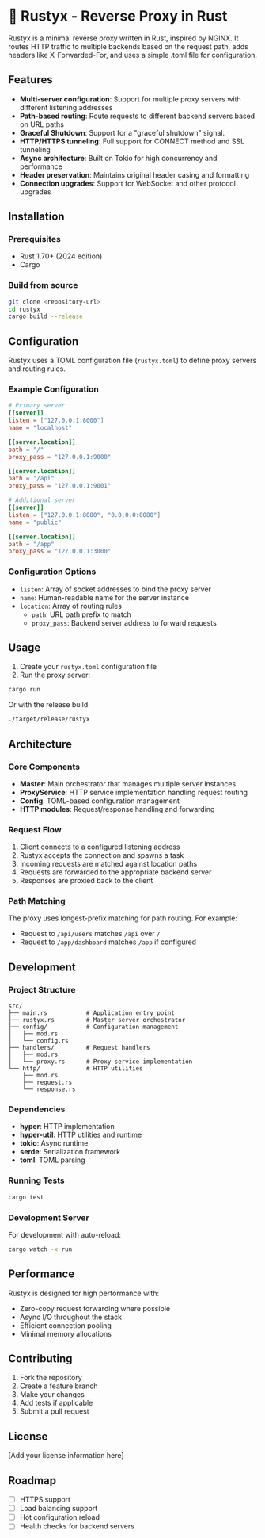 # 🦀 Rustyx - Reverse Proxy in Rust

Rustyx is a minimal reverse proxy written in Rust, inspired by NGINX. It routes HTTP traffic to multiple backends based on the request path, adds headers like X-Forwarded-For, and uses a simple .toml file for configuration.

## Features

- **Multi-server configuration**: Support for multiple proxy servers with different listening addresses
- **Path-based routing**: Route requests to different backend servers based on URL paths
- **Graceful Shutdown**:  Support for a "graceful shutdown" signal.
- **HTTP/HTTPS tunneling**: Full support for CONNECT method and SSL tunneling
- **Async architecture**: Built on Tokio for high concurrency and performance
- **Header preservation**: Maintains original header casing and formatting
- **Connection upgrades**: Support for WebSocket and other protocol upgrades

## Installation

### Prerequisites

- Rust 1.70+ (2024 edition)
- Cargo

### Build from source

```bash
git clone <repository-url>
cd rustyx
cargo build --release
```

## Configuration

Rustyx uses a TOML configuration file (`rustyx.toml`) to define proxy servers and routing rules.

### Example Configuration

```toml
# Primary server
[[server]]
listen = ["127.0.0.1:8000"]
name = "localhost"

[[server.location]]
path = "/"
proxy_pass = "127.0.0.1:9000"

[[server.location]]
path = "/api"
proxy_pass = "127.0.0.1:9001"

# Additional server
[[server]]
listen = ["127.0.0.1:8080", "0.0.0.0:8080"]
name = "public"

[[server.location]]
path = "/app"
proxy_pass = "127.0.0.1:3000"
```

### Configuration Options

- `listen`: Array of socket addresses to bind the proxy server
- `name`: Human-readable name for the server instance
- `location`: Array of routing rules
  - `path`: URL path prefix to match
  - `proxy_pass`: Backend server address to forward requests

## Usage

1. Create your `rustyx.toml` configuration file
2. Run the proxy server:

```bash
cargo run
```

Or with the release build:

```bash
./target/release/rustyx
```

## Architecture

### Core Components

- **Master**: Main orchestrator that manages multiple server instances
- **ProxyService**: HTTP service implementation handling request routing
- **Config**: TOML-based configuration management
- **HTTP modules**: Request/response handling and forwarding

### Request Flow

1. Client connects to a configured listening address
2. Rustyx accepts the connection and spawns a task
3. Incoming requests are matched against location paths
4. Requests are forwarded to the appropriate backend server
5. Responses are proxied back to the client

### Path Matching

The proxy uses longest-prefix matching for path routing. For example:
- Request to `/api/users` matches `/api` over `/`
- Request to `/app/dashboard` matches `/app` if configured

## Development

### Project Structure

```
src/
├── main.rs           # Application entry point
├── rustyx.rs         # Master server orchestrator
├── config/           # Configuration management
│   ├── mod.rs
│   └── config.rs
├── handlers/         # Request handlers
│   ├── mod.rs
│   └── proxy.rs      # Proxy service implementation
└── http/             # HTTP utilities
    ├── mod.rs
    ├── request.rs
    └── response.rs
```

### Dependencies

- **hyper**: HTTP implementation
- **hyper-util**: HTTP utilities and runtime
- **tokio**: Async runtime
- **serde**: Serialization framework
- **toml**: TOML parsing

### Running Tests

```bash
cargo test
```

### Development Server

For development with auto-reload:

```bash
cargo watch -x run
```

## Performance

Rustyx is designed for high performance with:
- Zero-copy request forwarding where possible
- Async I/O throughout the stack
- Efficient connection pooling
- Minimal memory allocations

## Contributing

1. Fork the repository
2. Create a feature branch
3. Make your changes
4. Add tests if applicable
5. Submit a pull request

## License

[Add your license information here]

## Roadmap

- [ ] HTTPS support
- [ ] Load balancing support
- [ ] Hot configuration reload
- [ ] Health checks for backend servers
